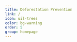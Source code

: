 ```yaml
---
title: Deforestation Prevention
link: /
icon: uil-trees
color: bg-warning
order: 5
group: homepage
---
```

